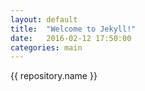 ```yaml
---
layout: default
title:  "Welcome to Jekyll!"
date:   2016-02-12 17:50:00
categories: main
---
```


{{ repository.name }}

